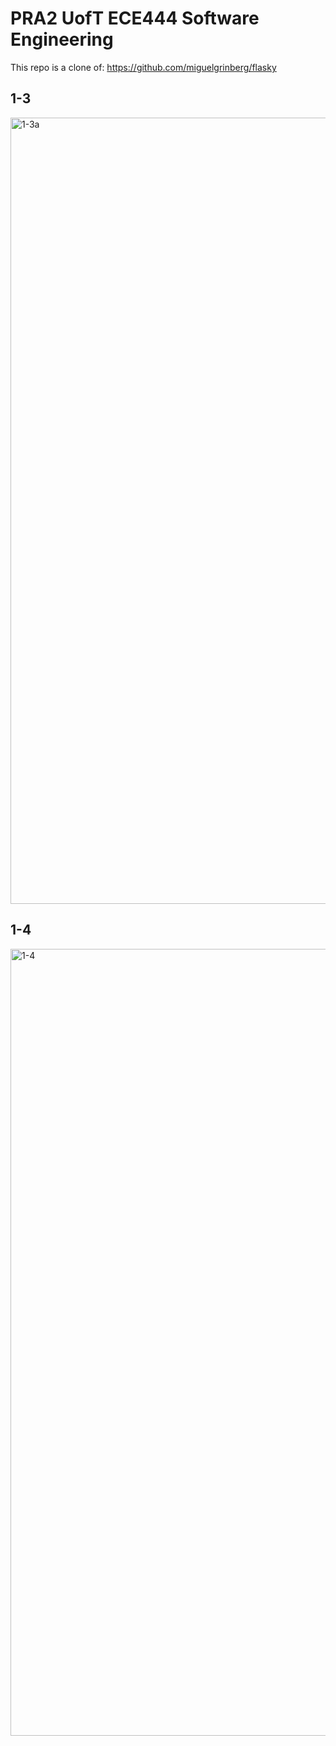 PRA2 UofT ECE444 Software Engineering
======

This repo is a clone of: https://github.com/miguelgrinberg/flasky

## 1-3
<img width="1258" alt="1-3a" src="https://github.com/user-attachments/assets/2a9ae3c5-5e64-45e8-b135-b02717e23d1c">



## 1-4
<img width="1259" alt="1-4" src="https://github.com/user-attachments/assets/1e7dc19e-ed5d-4700-bd28-62cae1e6211b">
